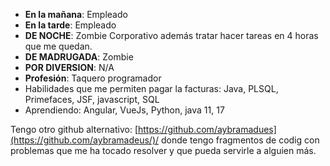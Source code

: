  - **En la mañana**: Empleado 
 - **En la tarde**: Empleado 
 - **DE NOCHE**: Zombie Corporativo además tratar hacer tareas en 4 horas que me quedan.
 - **DE MADRUGADA**: Zombie
 - **POR DIVERSION**: N/A
 - **Profesión**: Taquero programador   
 - Habilidades que me permiten pagar la facturas: Java, PLSQL, Primefaces, JSF, javascript, SQL
 - Aprendiendo: Angular, VueJs, Python, java 11, 17

Tengo otro github alternativo: [https://github.com/aybramadues](https://github.com/aybramadeus/)/ donde tengo fragmentos de codig con problemas que me ha tocado resolver y que pueda servirle a alguien más.
